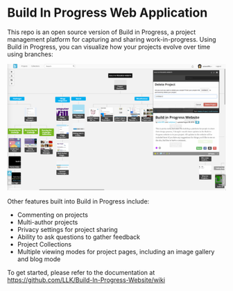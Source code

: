 # Build In Progress Web Application

This repo is an open source version of Build in Progress, a project management platform for capturing and sharing work-in-progress.  Using Build in Progress, you can visualize how your projects evolve over time using branches:

![alt text](doc/images/project_page.png)

Other features built into Build in Progress include:

* Commenting on projects
* Multi-author projects
* Privacy settings for project sharing
* Ability to ask questions to gather feedback
* Project Collections
* Multiple viewing modes for project pages, including an image gallery and blog mode

To get started, please refer to the documentation at https://github.com/LLK/Build-In-Progress-Website/wiki
